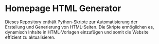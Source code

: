 # Homepage HTML Generator

Dieses Repository enthält Python-Skripte zur Automatisierung der Erstellung und Generierung von HTML-Seiten. Die Skripte ermöglichen es, dynamisch Inhalte in HTML-Vorlagen einzufügen und somit die Website effizient zu aktualisieren.
